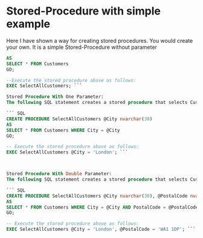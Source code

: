 # Stored-Procedure with simple example
Here I have shown a way for creating stored procedures. You would create your own.
It is a simple Stored-Procedure without parameter

``` SQL CREATE PROCEDURE SelectAllCustomers
AS
SELECT * FROM Customers
GO;

--Execute the stored procedure above as follows:
EXEC SelectAllCustomers; ```

Stored Procedure With One Parameter:
The following SQL statement creates a stored procedure that selects Customers from a particular City from the "Customers" table:

``` SQL
CREATE PROCEDURE SelectAllCustomers @City nvarchar(30)
AS
SELECT * FROM Customers WHERE City = @City
GO;

-- Execute the stored procedure above as follows:
EXEC SelectAllCustomers @City = 'London'; ```



Stored Procedure With Double Parameter:
The following SQL statement creates a stored procedure that selects Customers from a particular City from the "Customers" table:

``` SQL
CREATE PROCEDURE SelectAllCustomers @City nvarchar(30), @PostalCode nvarchar(10)
AS
SELECT * FROM Customers WHERE City = @City AND PostalCode = @PostalCode
GO;

-- Execute the stored procedure above as follows:
EXEC SelectAllCustomers @City = 'London', @PostalCode = 'WA1 1DP'; ```



